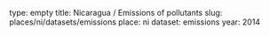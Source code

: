 type: empty
title: Nicaragua / Emissions of pollutants
slug: places/ni/datasets/emissions
place: ni
dataset: emissions
year: 2014
